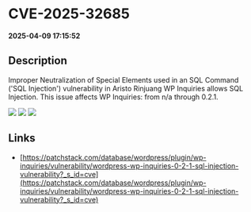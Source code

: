 # CVE-2025-32685

**2025-04-09 17:15:52**

## Description
Improper Neutralization of Special Elements used in an SQL Command ('SQL Injection') vulnerability in Aristo Rinjuang WP Inquiries allows SQL Injection. This issue affects WP Inquiries: from n/a through 0.2.1.

![](https://img.shields.io/static/v1?label=Score&message=7.6&color=red)
![](https://img.shields.io/static/v1?label=Severity&message=HIGH&color=red)
![](https://img.shields.io/static/v1?label=CWE&message=SQL&color=green)

## Links
- [https://patchstack.com/database/wordpress/plugin/wp-inquiries/vulnerability/wordpress-wp-inquiries-0-2-1-sql-injection-vulnerability?_s_id=cve](https://patchstack.com/database/wordpress/plugin/wp-inquiries/vulnerability/wordpress-wp-inquiries-0-2-1-sql-injection-vulnerability?_s_id=cve)
